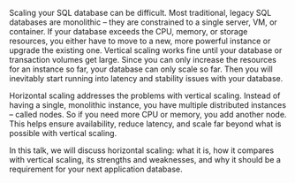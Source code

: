 Scaling your SQL database can be difficult. Most traditional, legacy SQL databases are monolithic – they are constrained to a single server, VM, or container. If your database exceeds the CPU, memory, or storage resources, you either have to move to a new, more powerful instance or upgrade the existing one. Vertical scaling works fine until your database or transaction volumes get large. Since you can only increase the resources for an instance so far, your database can only scale so far. Then you will inevitably start running into latency and stability issues with your database.

Horizontal scaling addresses the problems with vertical scaling. Instead of having a single, monolithic instance, you have multiple distributed instances – called nodes. So if you need more CPU or memory, you add another node. This helps ensure availability, reduce latency, and scale far beyond what is possible with vertical scaling.

In this talk, we will discuss horizontal scaling: what it is, how it compares with vertical scaling, its strengths and weaknesses, and why it should be a requirement for your next application database.